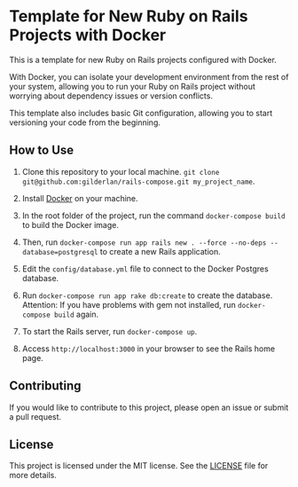 # Template for New Ruby on Rails Projects with Docker

This is a template for new Ruby on Rails projects configured with Docker.

With Docker, you can isolate your development environment from the rest of your system, allowing you to run your Ruby on Rails project without worrying about dependency issues or version conflicts.

This template also includes basic Git configuration, allowing you to start versioning your code from the beginning.

## How to Use

1. Clone this repository to your local machine. `git clone git@github.com:gilderlan/rails-compose.git my_project_name`.

2. Install [Docker](https://docs.docker.com/get-docker/) on your machine.

3. In the root folder of the project, run the command `docker-compose build` to build the Docker image.

4. Then, run `docker-compose run app rails new . --force --no-deps --database=postgresql` to create a new Rails application.

5. Edit the `config/database.yml` file to connect to the Docker Postgres database.

6. Run `docker-compose run app rake db:create` to create the database. Attention: If you have problems with gem not installed, run `docker-compose build` again.

7. To start the Rails server, run `docker-compose up`.

8. Access `http://localhost:3000` in your browser to see the Rails home page.

## Contributing

If you would like to contribute to this project, please open an issue or submit a pull request.

## License

This project is licensed under the MIT license. See the [LICENSE](LICENSE) file for more details.
